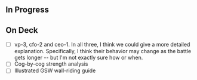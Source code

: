 
## In Progress

## On Deck

- [ ] vp-3, cfo-2 and ceo-1. In all three, I think we could give a more detailed explanation. Specifically, I think their behavior may change as the battle gets longer -- but I'm not exactly sure how or when.
- [ ] Cog-by-cog strength analysis
- [ ] Illustrated GSW wall-riding guide
